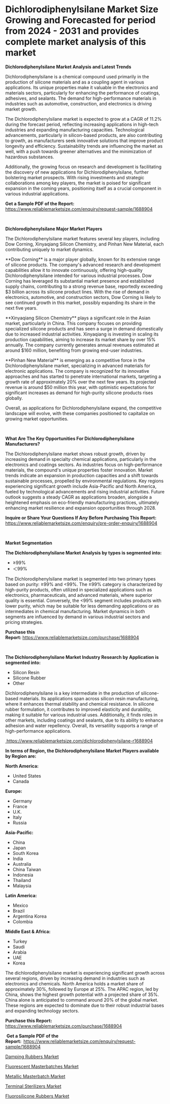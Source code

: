 <p><h1>Dichlorodiphenylsilane Market Size Growing and Forecasted for period from 2024 - 2031 and provides complete market analysis of this market</h1></p><p><strong>Dichlorodiphenylsilane Market Analysis and Latest Trends</strong></p>
<p><p>Dichlorodiphenylsilane is a chemical compound used primarily in the production of silicone materials and as a coupling agent in various applications. Its unique properties make it valuable in the electronics and materials sectors, particularly for enhancing the performance of coatings, adhesives, and sealants. The demand for high-performance materials in industries such as automotive, construction, and electronics is driving market growth.</p><p>The Dichlorodiphenylsilane market is expected to grow at a CAGR of 11.2% during the forecast period, reflecting increasing applications in high-tech industries and expanding manufacturing capacities. Technological advancements, particularly in silicon-based products, are also contributing to growth, as manufacturers seek innovative solutions that improve product longevity and efficiency. Sustainability trends are influencing the market as well, with a push towards greener alternatives and the minimization of hazardous substances.</p><p>Additionally, the growing focus on research and development is facilitating the discovery of new applications for Dichlorodiphenylsilane, further bolstering market prospects. With rising investments and strategic collaborations among key players, the market is poised for significant expansion in the coming years, positioning itself as a crucial component in various industrial applications.</p></p>
<p><strong>Get a Sample PDF of the Report:&nbsp;</strong> <a href="https://www.reliablemarketsize.com/enquiry/request-sample/1688904?utm_campaign=1180&utm_medium=2&utm_source=Github&utm_content=ia&utm_term=17102024&utm_id=dichlorodiphenylsilane">https://www.reliablemarketsize.com/enquiry/request-sample/1688904</a></p>
<p>&nbsp;</p>
<p><strong>Dichlorodiphenylsilane Major Market Players</strong></p>
<p><p>The Dichlorodiphenylsilane market features several key players, including Dow Corning, Xinyaqiang Silicon Chemistry, and Pinhan New Material, each contributing uniquely to market dynamics.</p><p>**Dow Corning** is a major player globally, known for its extensive range of silicone products. The company's advanced research and development capabilities allow it to innovate continuously, offering high-quality Dichlorodiphenylsilane intended for various industrial processes. Dow Corning has leveraged its substantial market presence and established supply chains, contributing to a strong revenue base, reportedly exceeding $3 billion across its silicone product lines. With the rise of demand in electronics, automotive, and construction sectors, Dow Corning is likely to see continued growth in this market, possibly expanding its share in the next five years.</p><p>**Xinyaqiang Silicon Chemistry** plays a significant role in the Asian market, particularly in China. This company focuses on providing specialized silicone products and has seen a surge in demand domestically due to increased industrial activities. Xinyaqiang is investing in scaling its production capabilities, aiming to increase its market share by over 15% annually. The company currently generates annual revenues estimated at around $160 million, benefiting from growing end-user industries.</p><p>**Pinhan New Material** is emerging as a competitive force in the Dichlorodiphenylsilane market, specializing in advanced materials for electronic applications. The company is recognized for its innovative approaches and has started to penetrate international markets, targeting a growth rate of approximately 20% over the next few years. Its projected revenue is around $50 million this year, with optimistic expectations for significant increases as demand for high-purity silicone products rises globally.</p><p>Overall, as applications for Dichlorodiphenylsilane expand, the competitive landscape will evolve, with these companies positioned to capitalize on growing market opportunities.</p></p>
<p>&nbsp;</p>
<p><strong>What Are The Key Opportunities For Dichlorodiphenylsilane Manufacturers?</strong></p>
<p><p>The Dichlorodiphenylsilane market shows robust growth, driven by increasing demand in specialty chemical applications, particularly in the electronics and coatings sectors. As industries focus on high-performance materials, the compound's unique properties foster innovation. Market trends indicate an expansion in production capacities and a shift towards sustainable processes, propelled by environmental regulations. Key regions experiencing significant growth include Asia-Pacific and North America, fueled by technological advancements and rising industrial activities. Future outlook suggests a steady CAGR as applications broaden, alongside a heightened emphasis on eco-friendly manufacturing practices, ultimately enhancing market resilience and expansion opportunities through 2028.</p></p>
<p><strong>Inquire or Share Your Questions If Any Before Purchasing This Report:</strong> <a href="https://www.reliablemarketsize.com/enquiry/pre-order-enquiry/1688904?utm_campaign=1180&utm_medium=2&utm_source=Github&utm_content=ia&utm_term=17102024&utm_id=dichlorodiphenylsilane">https://www.reliablemarketsize.com/enquiry/pre-order-enquiry/1688904</a></p>
<p>&nbsp;</p>
<p><strong>Market Segmentation</strong></p>
<p><strong>The Dichlorodiphenylsilane Market Analysis by types is segmented into:</strong></p>
<p><ul><li>≥99%</li><li>＜99%</li></ul></p>
<p><p>The Dichlorodiphenylsilane market is segmented into two primary types based on purity: ≥99% and <99%. The ≥99% category is characterized by high-purity products, often utilized in specialized applications such as electronics, pharmaceuticals, and advanced materials, where superior quality is essential. Conversely, the <99% segment includes products with lower purity, which may be suitable for less demanding applications or as intermediates in chemical manufacturing. Market dynamics in both segments are influenced by demand in various industrial sectors and pricing strategies.</p></p>
<p><strong>Purchase this Report:&nbsp;</strong><a href="https://www.reliablemarketsize.com/purchase/1688904?utm_campaign=1180&utm_medium=2&utm_source=Github&utm_content=ia&utm_term=17102024&utm_id=dichlorodiphenylsilane">https://www.reliablemarketsize.com/purchase/1688904</a></p>
<p>&nbsp;</p>
<p><strong>The Dichlorodiphenylsilane Market Industry Research by Application is segmented into:</strong></p>
<p><ul><li>Silicon Resin</li><li>Silicone Rubber</li><li>Other</li></ul></p>
<p><p>Dichlorodiphenylsilane is a key intermediate in the production of silicone-based materials. Its applications span across silicon resin manufacturing, where it enhances thermal stability and chemical resistance. In silicone rubber formulation, it contributes to improved elasticity and durability, making it suitable for various industrial uses. Additionally, it finds roles in other markets, including coatings and sealants, due to its ability to enhance adhesion and water repellency. Overall, its versatility supports a range of high-performance applications.</p></p>
<p><a href="https://www.reliablemarketsize.com/dichlorodiphenylsilane-r1688904?utm_campaign=1180&utm_medium=2&utm_source=Github&utm_content=ia&utm_term=17102024&utm_id=dichlorodiphenylsilane">&nbsp;https://www.reliablemarketsize.com/dichlorodiphenylsilane-r1688904</a></p>
<p><strong>In terms of Region, the Dichlorodiphenylsilane Market Players available by Region are:</strong></p>
<p>
    <p> <strong> North America: </strong>
        <ul>
            <li>United States</li>
            <li>Canada</li>
        </ul>
        </p> 
    <p> <strong> Europe: </strong>
        <ul>
            <li>Germany</li>
            <li>France</li>
            <li>U.K.</li>
            <li>Italy</li>
            <li>Russia</li>
        </ul>
        </p> 
    <p> <strong> Asia-Pacific: </strong>
        <ul>
            <li>China</li>
            <li>Japan</li>
            <li>South Korea</li>
            <li>India</li>
            <li>Australia</li>
            <li>China Taiwan</li>
            <li>Indonesia</li>
            <li>Thailand</li>
            <li>Malaysia</li>
        </ul>
        </p> 
    <p> <strong> Latin America: </strong>
        <ul>
            <li>Mexico</li>
            <li>Brazil</li>
            <li>Argentina Korea</li>
            <li>Colombia</li>
        </ul>
        </p> 
    <p> <strong> Middle East & Africa: </strong>
        <ul>
            <li>Turkey</li>
            <li>Saudi</li>
            <li>Arabia</li>
            <li>UAE</li>
            <li>Korea</li>
        </ul>
    </p>
    </p>
<p><p>The dichlorodiphenylsilane market is experiencing significant growth across several regions, driven by increasing demand in industries such as electronics and chemicals. North America holds a market share of approximately 30%, followed by Europe at 25%. The APAC region, led by China, shows the highest growth potential with a projected share of 35%. China alone is anticipated to command around 20% of the global market. These regions are expected to dominate due to their robust industrial bases and expanding technology sectors.</p></p>
<p><strong>Purchase this Report: </strong><a href="https://www.reliablemarketsize.com/purchase/1688904?utm_campaign=1180&utm_medium=2&utm_source=Github&utm_content=ia&utm_term=17102024&utm_id=dichlorodiphenylsilane">https://www.reliablemarketsize.com/purchase/1688904</a></p>
<p>&nbsp;<strong>Get a Sample PDF of the Report:&nbsp;&nbsp;</strong><a href="https://www.reliablemarketsize.com/enquiry/request-sample/1688904?utm_campaign=1180&utm_medium=2&utm_source=Github&utm_content=ia&utm_term=17102024&utm_id=dichlorodiphenylsilane">https://www.reliablemarketsize.com/enquiry/request-sample/1688904</a></p>
<p><strong></strong></p>
<p><p><a href="https://github.com/tomiculnu/Market-Research-Report-List-1/blob/main/damping-rubbers-market.md?utm_campaign=1180&utm_medium=2&utm_source=Github&utm_content=ia&utm_term=17102024&utm_id=dichlorodiphenylsilane">Damping Rubbers Market</a></p><p><a href="https://www.linkedin.com/pulse/fluorescent-masterbatches-market-pulse-79-expansion-blueprint-pyc5f?utm_campaign=1180&utm_medium=2&utm_source=Github&utm_content=ia&utm_term=17102024&utm_id=dichlorodiphenylsilane">Fluorescent Masterbatches Market</a></p><p><a href="https://www.linkedin.com/pulse/metallic-masterbatch-market-report-product-type-end-use-application-qhvqf?utm_campaign=1180&utm_medium=2&utm_source=Github&utm_content=ia&utm_term=17102024&utm_id=dichlorodiphenylsilane">Metallic Masterbatch Market</a></p><p><a href="https://issuu.com/reportprime-2/docs/terminal-sterilizers-market-size-20_404908402e4f6f?utm_campaign=1180&utm_medium=2&utm_source=Github&utm_content=ia&utm_term=17102024&utm_id=dichlorodiphenylsilane">Terminal Sterilizers Market</a></p><p><a href="https://github.com/carmelinarqcpk/Market-Research-Report-List-1/blob/main/fluorosilicone-rubbers-market.md?utm_campaign=1180&utm_medium=2&utm_source=Github&utm_content=ia&utm_term=17102024&utm_id=dichlorodiphenylsilane">Fluorosilicone Rubbers Market</a></p></p>